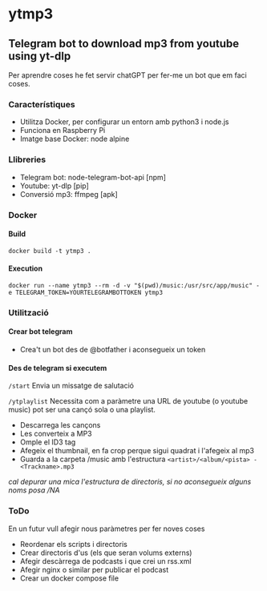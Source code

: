# ytmp3
## Telegram bot to download mp3 from youtube using yt-dlp
Per aprendre coses he fet servir chatGPT per fer-me un bot que em faci coses. 

### Característiques
- Utilitza Docker, per configurar un entorn amb python3 i node.js
- Funciona en Raspberry Pi
- Imatge base Docker: node alpine

### Llibreries
- Telegram bot: node-telegram-bot-api [npm]
- Youtube: yt-dlp [pip]
- Conversió mp3: ffmpeg [apk]

### Docker
#### Build
``docker build -t ytmp3 .``
#### Execution
``docker run --name ytmp3 --rm -d -v "$(pwd)/music:/usr/src/app/music" -e TELEGRAM_TOKEN=YOURTELEGRAMBOTTOKEN ytmp3``

### Utilització
#### Crear bot telegram
- Crea't un bot des de @botfather i aconsegueix un token

#### Des de telegram si executem 
``/start``
Envia un missatge de salutació

``/ytplaylist``
Necessita com a paràmetre una URL de youtube (o youtube music) pot ser una cançó sola o una playlist.
- Descarrega les cançons
- Les converteix a MP3
- Omple el ID3 tag
- Afegeix el thumbnail, en fa crop perque sigui quadrat i l'afegeix al mp3
- Guarda a la carpeta /music amb l'estructura ``<artist>/<album/<pista> - <Trackname>.mp3``
  
*cal depurar una mica l'estructura de directoris, si no aconsegueix alguns noms posa /NA* 
  
### ToDo
En un futur vull afegir nous paràmetres per fer noves coses
- Reordenar els scripts i directoris
- Crear directoris d'us (els que seran volums externs)
- Afegir descàrrega de podcasts i que crei un rss.xml
- Afegir nginx o similar per publicar el podcast
- Crear un docker compose file 

